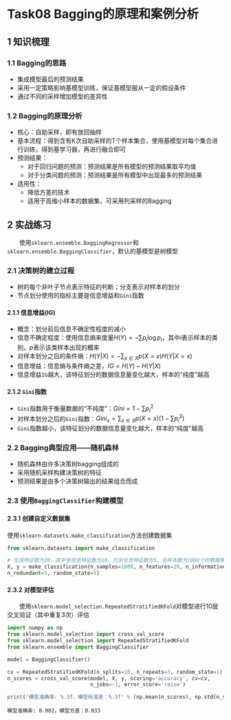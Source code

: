 # Task08 Bagging的原理和案例分析

## 1 知识梳理

### 1.1 Bagging的思路
- 集成模型最后的预测结果
- 采用一定策略影响基模型训练，保证基模型服从一定的假设条件
- 通过不同的采样增加模型的差异性

### 1.2 Bagging的原理分析
- 核心：自助采样，即有放回抽样
- 基本流程：得到含有K次自助采样的T个样本集合，使用基模型对每个集合进行训练，得到基学习器，再进行融合即可
- 预测结果：
  - 对于回归问题的预测：预测结果是所有模型的预测结果取平均值
  - 对于分类问题的预测：预测结果是所有模型中出现最多的预测结果
- 适用性：
  - 降低方差的技术
  - 适用于高维小样本的数据集，可采用列采样的Bagging

## 2 实战练习

&emsp;&emsp;使用`sklearn.ensemble.BaggingRegressor`和`sklearn.ensemble.BaggingClassifier`，默认的基模型是树模型

### 2.1 决策树的建立过程
- 树的每个非叶子节点表示特征的判断；分支表示对样本的划分
- 节点划分使用的指标主要是信息增益和`Gini`指数

#### 2.1.1 信息增益(IG)
- 概念：划分前后信息不确定性程度的减小
- 信息不确定程度：使用信息熵来度量$\displaystyle H(Y)=-\sum p_i \log p_i$，其中$i$表示样本的类别，$p$表示该类样本出现的概率
- 对样本划分之后的条件熵：$\displaystyle H(Y|X)=-\sum_{x \in X}p(X=x)H(Y|X=x)$
- 信息增益：信息熵与条件熵之差，$IG = H(Y) - H(Y|X)$
- 信息增益`IG`越大，该特征划分的数据信息量变化越大，样本的“纯度”越高

#### 2.1.2 `Gini`指数
- `Gini`指数用于衡量数据的“不纯度”：$\displaystyle Gini=1-\sum p_i^2$
- 对样本划分之后的`Gini`指数：$\displaystyle Gini_x = \sum_{x \in X} p(X=x)\left( 1-\sum p_i^2 \right)$
- `Gini`指数越小，该特征划分的数据信息量变化越大，样本的“纯度”越高

### 2.2 Bagging典型应用——随机森林
- 随机森林由许多决策树bagging组成的
- 采用随机采样构建决策树的特征
- 预测结果是由多个决策树输出的结果组合而成

### 2.3 使用`BaggingClassifier`构建模型

#### 2.3.1 创建自定义数据集
使用`sklearn.datasets.make_classification`方法创建数据集


```python
from sklearn.datasets import make_classification

# 生成特征数为20，其中多信息特征数为10，冗余信息特征数为5，总样本数为1000个的数据集
X, y = make_classification(n_samples=1000, n_features=20, n_informative=10,
n_redundant=5, random_state=5)
```

#### 2.3.2 对模型评估
&emsp;&emsp;使用`sklearn.model_selection.RepeatedStratifiedKFold`对模型进行10层交叉验证（其中重复3次）评估


```python
import numpy as np
from sklearn.model_selection import cross_val_score
from sklearn.model_selection import RepeatedStratifiedKFold
from sklearn.ensemble import BaggingClassifier
```


```python
model = BaggingClassifier()

cv = RepeatedStratifiedKFold(n_splits=10, n_repeats=3, random_state=1)
n_scores = cross_val_score(model, X, y, scoring='accuracy', cv=cv, 
                           n_jobs=-1, error_score='raise')

print('模型准确率: %.3f，模型标准差：%.3f' % (np.mean(n_scores), np.std(n_scores)))
```

    模型准确率: 0.902，模型方差：0.033
    
